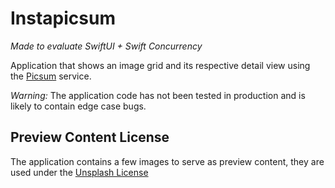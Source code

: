 # Instapicsum

_Made to evaluate SwiftUI + Swift Concurrency_

Application that shows an image grid and its respective detail view using the [Picsum](https://picsum.photos) service.

*Warning:* The application code has not been tested in production and is likely to contain edge case bugs. 

## Preview Content License

The application contains a few images to serve as preview content, they are used under the [Unsplash License](https://unsplash.com/license)

